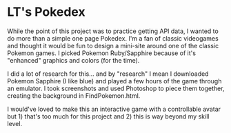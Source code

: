 # LT's Pokedex

While the point of this project was to practice getting API data, I wanted to do more than a
simple one page Pokedex. I'm a fan of classic videogames and thought it would be fun to
design a mini-site around one of the classic Pokemon games. I picked Pokemon Ruby/Sapphire
because of it's "enhanced" graphics and colors (for the time).

I did a lot of research for this... and by "research" I mean I downloaded Pokemon Sapphire (I like blue)
and played a few hours of the game through an emulator. I took screenshots and used Photoshop to piece them
together, creating the background in FindPokemon.html.

I would've loved to make this an interactive game with a controllable avatar but 1) that's too much for
this project and 2) this is way beyond my skill level.
